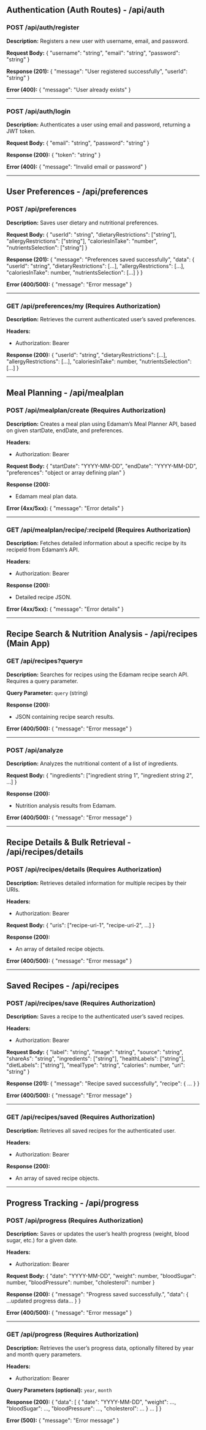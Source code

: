 ## Authentication (Auth Routes) - /api/auth

### POST /api/auth/register

**Description:** Registers a new user with username, email, and password.

**Request Body:**
{ "username": "string", "email": "string", "password": "string" }

**Response (201):**
{ "message": "User registered successfully", "userId": "string" }

**Error (400):**
{ "message": "User already exists" }

---

### POST /api/auth/login

**Description:** Authenticates a user using email and password, returning a JWT token.

**Request Body:**
{ "email": "string", "password": "string" }

**Response (200):**
{ "token": "string" }

**Error (400):**
{ "message": "Invalid email or password" }

---

## User Preferences - /api/preferences

### POST /api/preferences

**Description:** Saves user dietary and nutritional preferences.

**Request Body:**
{ "userId": "string", "dietaryRestrictions": ["string"], "allergyRestrictions": ["string"], "caloriesInTake": "number", "nutrientsSelection": ["string"] }

**Response (201):**
{ "message": "Preferences saved successfully", "data": { "userId": "string", "dietaryRestrictions": [...], "allergyRestrictions": [...], "caloriesInTake": number, "nutrientsSelection": [...] } }

**Error (400/500):**
{ "message": "Error message" }

---

### GET /api/preferences/my (Requires Authorization)

**Description:** Retrieves the current authenticated user’s saved preferences.

**Headers:**

- Authorization: Bearer <token>

**Response (200):**
{ "userId": "string", "dietaryRestrictions": [...], "allergyRestrictions": [...], "caloriesInTake": number, "nutrientsSelection": [...] }

---

## Meal Planning - /api/mealplan

### POST /api/mealplan/create (Requires Authorization)

**Description:** Creates a meal plan using Edamam’s Meal Planner API, based on given startDate, endDate, and preferences.

**Headers:**

- Authorization: Bearer <token>

**Request Body:**
{ "startDate": "YYYY-MM-DD", "endDate": "YYYY-MM-DD", "preferences": "object or array defining plan" }

**Response (200):**

- Edamam meal plan data.

**Error (4xx/5xx):**
{ "message": "Error details" }

---

### GET /api/mealplan/recipe/:recipeId (Requires Authorization)

**Description:** Fetches detailed information about a specific recipe by its recipeId from Edamam’s API.

**Headers:**

- Authorization: Bearer <token>

**Response (200):**

- Detailed recipe JSON.

**Error (4xx/5xx):**
{ "message": "Error details" }

---

## Recipe Search & Nutrition Analysis - /api/recipes (Main App)

### GET /api/recipes?query=<searchTerm>

**Description:** Searches for recipes using the Edamam recipe search API. Requires a query parameter.

**Query Parameter:** `query` (string)

**Response (200):**

- JSON containing recipe search results.

**Error (400/500):**
{ "message": "Error message" }

---

### POST /api/analyze

**Description:** Analyzes the nutritional content of a list of ingredients.

**Request Body:**
{ "ingredients": ["ingredient string 1", "ingredient string 2", ...] }

**Response (200):**

- Nutrition analysis results from Edamam.

**Error (400/500):**
{ "message": "Error message" }

---

## Recipe Details & Bulk Retrieval - /api/recipes/details

### POST /api/recipes/details (Requires Authorization)

**Description:** Retrieves detailed information for multiple recipes by their URIs.

**Headers:**

- Authorization: Bearer <token>

**Request Body:**
{ "uris": ["recipe-uri-1", "recipe-uri-2", ...] }

**Response (200):**

- An array of detailed recipe objects.

**Error (400/500):**
{ "message": "Error message" }

---

## Saved Recipes - /api/recipes

### POST /api/recipes/save (Requires Authorization)

**Description:** Saves a recipe to the authenticated user’s saved recipes.

**Headers:**

- Authorization: Bearer <token>

**Request Body:**
{ "label": "string", "image": "string", "source": "string", "shareAs": "string", "ingredients": ["string"], "healthLabels": ["string"], "dietLabels": ["string"], "mealType": "string", "calories": number, "uri": "string" }

**Response (201):**
{ "message": "Recipe saved successfully", "recipe": { ... } }

**Error (400/500):**
{ "message": "Error message" }

---

### GET /api/recipes/saved (Requires Authorization)

**Description:** Retrieves all saved recipes for the authenticated user.

**Headers:**

- Authorization: Bearer <token>

**Response (200):**

- An array of saved recipe objects.

---

## Progress Tracking - /api/progress

### POST /api/progress (Requires Authorization)

**Description:** Saves or updates the user’s health progress (weight, blood sugar, etc.) for a given date.

**Headers:**

- Authorization: Bearer <token>

**Request Body:**
{ "date": "YYYY-MM-DD", "weight": number, "bloodSugar": number, "bloodPressure": number, "cholesterol": number }

**Response (200):**
{ "message": "Progress saved successfully.", "data": { ...updated progress data... } }

**Error (400/500):**
{ "message": "Error message" }

---

### GET /api/progress (Requires Authorization)

**Description:** Retrieves the user’s progress data, optionally filtered by year and month query parameters.

**Headers:**

- Authorization: Bearer <token>

**Query Parameters (optional):** `year`, `month`

**Response (200):**
{ "data": [ { "date": "YYYY-MM-DD", "weight": ..., "bloodSugar": ..., "bloodPressure": ..., "cholesterol": ... } ... ] }

**Error (500):**
{ "message": "Error message" }
